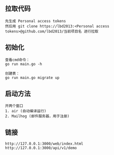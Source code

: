 ## 拉取代码
```
先生成 Personal access tokens
然后用 git clone https://lbd2013:<Personal access tokens>@github.com/lbd2013/当前项目名 进行拉取
```

## 初始化
```
查看cmd命令：
go run main.go -h

创建表：
go run main.go migrate up

```

## 启动方法
```
开两个窗口
1. air (自动编译运行)
2. Mailhog (邮件服务器，用于注册)
```

## 链接
```
http://127.0.0.1:3000/web/index.html
http://127.0.0.1:3000/api/v1/demo
```
